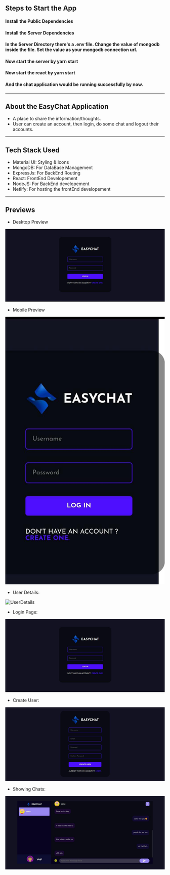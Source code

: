 ## Steps to Start the App

#### Install the Public Dependencies
#### Install the Server Dependencies
#### In the Server Directory there's a .env file. Change the value of mongodb inside the file. Set the value as your mongodb connection url.
#### Now start the server by yarn start
#### Now start the react by yarn start
#### And the chat application would be running successfully by now.

---

## About the EasyChat Application

- A place to share the information/thoughts.
- User can create an account, then login, do some chat and logout their accounts.

---

## Tech Stack Used

- Material UI: Styling & Icons
- MongoDB: For DataBase Management
- ExpressJs: For BackEnd Routing
- React: FrontEnd Developement
- NodeJS: For BackEnd developement
- Netlify: For hosting the frontEnd developement

---


## Previews

- Desktop Preview

![Desktop-Preview](Easychat_assets/login.jpg)

- Mobile Preview

![Mobile-Preview](Easychat_assets/phone.jpg)

- User Details:

![UserDetails](assets/userDetails9.png)

- Login Page:

![Login Page](Easychat_assets/login.jpg)

- Create User:

![Create User](Easychat_assets/createuser.jpg)

- Showing Chats:

![Chats Page](Easychat_assets/chat.jpg)

<!-- - SnackBar Alerts

![SnackBar Alerts](assets/snackBar9.png) -->

